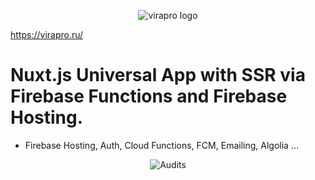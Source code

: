 <p align="center">
 <img src="https://firebasestorage.googleapis.com/v0/b/plumbing-prod.appspot.com/o/Asset%208.svg?alt=media&token=5803db4b-9e89-44f3-8295-b20fa43dcb5d" alt="virapro logo">
</p>

https://virapro.ru/

# Nuxt.js Universal App with SSR via Firebase Functions and Firebase Hosting.
 - Firebase Hosting, Auth, Cloud Functions, FCM, Emailing, Algolia ...


<p align="center">
 <img src="https://firebasestorage.googleapis.com/v0/b/plumbing-prod.appspot.com/o/Screen%20Shot%202018-07-24%20at%2012.46.44%20AM.png?alt=media&token=e5ed0806-7ccc-40a7-bc27-33c41a10dce8" alt="Audits">
</p>
